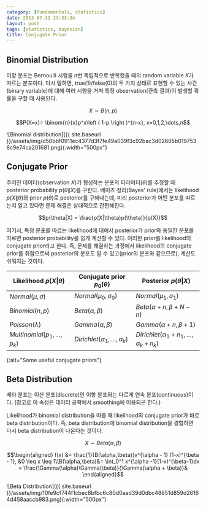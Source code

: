 ```yaml
---
category: [fundamentals, statistics]
date: 2013-07-31 23:33:34
layout: post
tags: [statistics, bayesian]
title: Conjugate Prior
---
```


## Binomial Distribution

이항 분포는 Bernoulli 시행을 $n$번 독립적으로 반복했을 때의 random variable $X$가 따르는 분포이다. 다시 말하면, true(1)/false(0)의 두 가지 상태로 표현할 수 있는 사건(binary variable)에 대해 여러 시행을 거쳐 특정 observation(관측 결과)이 발생할 확률을 구할 때 사용된다.

$$X \sim B(n,p)$$

$$P(X=x)= \binom{n}{x}p^x\left ( 1-p \right )^{n-x}, x=0,1,2,\dots,n$$

![Binomial distribution]({{ site.baseurl }}/assets/img/d50bbf0911ec4377d3f7fe49a039f3c92bac3d02605b0197538c9e74ca201681.png){:width="500px"}

## Conjugate Prior

주어진 데이터(observation $X$)가 형성하는 분포의 파라미터($\theta$)를 추정할 때 posterior probability $p(\theta\|X)$를 구한다. 베이즈 정리(Bayes' rule)에서는 likelihood $p(X\|\theta)$와 prior $p(\theta)$로 posterior를 구해내는데, 미리 posterior가 어떤 분포를 따르는지 알고 있다면 문제 해결은 상대적으로 간편해진다.

$$p(\theta|X) = \frac{p(X|\theta)p(\theta)}{p(X)}$$

여기서, 특정 분포를 따르는 likelihood에 대해서 posterior가 prior와 동일한 분포를 따르면 posterior probability를 쉽게 계산할 수 있다. 이러한 prior를 likelihood의 conjugate prior라고 한다. 즉, 문제를 해결하는 과정에서 likelihood의 conjugate prior를 취함으로써 posterior의 분포도 알 수 있고(prior의 분포와 같으므로), 계산도 쉬워지는 것이다.

| Likelihood $p(X\|\theta)$ | Conjugate prior $p_0(\theta)$ | Posterior $p(\theta\|X)$ |
| --- | --- | --- |
| $Normal(\mu, \sigma)$ | $Normal(\mu_0, \sigma_0)$ | $Normal(\mu_1, \sigma_1)$ |
| $Binomial(n,p)$ | $Beta(\alpha, \beta)$ | $Beta(\alpha+n, \beta+N-n)$ |
| $Poisson(\lambda)$ | $Gamma(\alpha, \beta)$ | $Gamma(\alpha+n, \beta+1)$ |
| $Multinomial(p_1,\dots,p_k)$ | $Dirichlet(\alpha_1,\dots,\alpha_k)$ | $Dirichlet(\alpha_1+n_1, \dots, \alpha_k+n_k)$ |
{:alt="Some useful conjugate priors"}

## Beta Distribution

베타 분포는 이산 분포(discrete)인 이항 분포와는 다르게 연속 분포(continuous)이다. (참고로 이 속성은 데이터 공학에서 smoothing에 이용되곤 한다.)

Likelihood가 binomial distribution을 따를 때 likelihood의 conjugate prior가 바로 beta distribution이다. 즉, beta distribution에 binomial distribution을 결합하면 다시 beta distribution이 나온다는 것이다.

$$X \sim Beta(\alpha,\beta)$$

$$\begin{aligned} f(x) &= \frac{1}{B(\alpha,\beta)}x^{\alpha - 1} (1-x)^{\beta - 1}, &0 \leq x \leq 1\\B(\alpha,\beta)&= \int_0^1 x^{\alpha -1}(1-x)^{\beta-1}dx = \frac{\Gamma(\alpha)\Gamma(\beta)}{\Gamma(\alpha + \beta)}& \end{aligned}$$

![Beta Distribution]({{ site.baseurl }}/assets/img/10fe9cf744f1cbec8bfbc6c80d0aad39d0dbc48651d859d26164d458aaccb983.png){:width="500px"}
